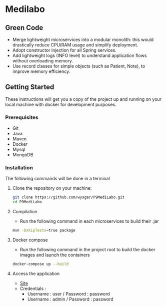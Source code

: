 # Medilabo

## Green Code

- Merge lightweight microservices into a modular monolith: this would drastically reduce CPU/RAM usage and simplify deployment.
- Adopt constructor injection for all Spring services.
- Add lightweight logs (INFO level) to understand application flows without overloading memory.
- Use record classes for simple objects (such as Patient, Note), to improve memory efficiency.

## Getting Started

These instructions will get you a copy of the project up and running on your local machine with docker for development purposes.

### Prerequisites

- Git
- Java
- Maven
- Docker
- Mysql
- MongoDB

### Installation

The following commands will be done in a terminal

1. Clone the repository on your machine:
   ```Bash
   git clone https://github.com/wysgar/P9MediLabo.git
   cd P9MediLabo
   ```

3. Compilation
   - Run the following command in each microservices to build their .jar
   ```Bash
   mvn -DskipTests=true package
   ```

5. Docker compose
   - Run the following command in the project root to build the docker images and launch the containers
   ```Bash
   docker-compose up --build
   ```

7. Access the application
   - [Site](http://localhost:8080/)
   - Credentials :
      - Username : user / Password : password
      - Username : admin / Password : password
